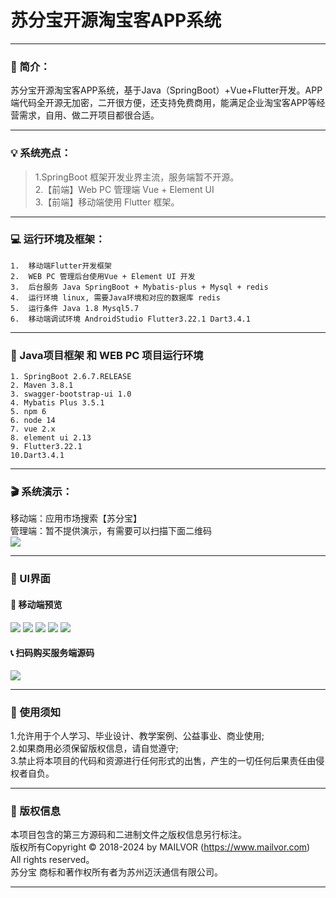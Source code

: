 
# 苏分宝开源淘宝客APP系统


---

### 📖 简介：

苏分宝开源淘宝客APP系统，基于Java（SpringBoot）+Vue+Flutter开发。APP端代码全开源无加密，二开很方便，还支持免费商用，能满足企业淘宝客APP等经营需求，自用、做二开项目都很合适。


---

### 💡 系统亮点：
>1.SpringBoot 框架开发业界主流，服务端暂不开源。  <br>
>2.【前端】Web PC 管理端 Vue + Element UI<br>
>3.【前端】移动端使用 Flutter 框架。<br>

---

### 💻 运行环境及框架：
~~~
1.	移动端Flutter开发框架
2.	WEB PC 管理后台使用Vue + Element UI 开发
3.	后台服务 Java SpringBoot + Mybatis-plus + Mysql + redis
4.	运行环境 linux, 需要Java环境和对应的数据库 redis
5.	运行条件 Java 1.8 Mysql5.7
6.	移动端调试环境 AndroidStudio Flutter3.22.1 Dart3.4.1
~~~
---

### 🔧 Java项目框架 和 WEB PC 项目运行环境
~~~
1. SpringBoot 2.6.7.RELEASE
2. Maven 3.8.1
3. swagger-bootstrap-ui 1.0
4. Mybatis Plus 3.5.1
5. npm 6
6. node 14
7. vue 2.x
8. element ui 2.13
9. Flutter3.22.1
10.Dart3.4.1
~~~

---

### 🎬 系统演示：
移动端：应用市场搜索【苏分宝】<br>
管理端：暂不提供演示，有需要可以扫描下面二维码<br>
![](demoimages/qr.jpg)

---

### 💟 UI界面

#### 📱 移动端预览
![](demoimages/1.png)
![](demoimages/2.png)
![](demoimages/3.png)
![](demoimages/4.png)
![](demoimages/5.png)


#### 📞 扫码购买服务端源码
![](demoimages/qr.jpg)

---

### 🔔 使用须知
1.允许用于个人学习、毕业设计、教学案例、公益事业、商业使用;<br>
2.如果商用必须保留版权信息，请自觉遵守;<br>
3.禁止将本项目的代码和资源进行任何形式的出售，产生的一切任何后果责任由侵权者自负。<br>

---
### 🪪 版权信息
本项目包含的第三方源码和二进制文件之版权信息另行标注。<br>
版权所有Copyright © 2018-2024 by MAILVOR (https://www.mailvor.com)<br>
All rights reserved。<br>
苏分宝 商标和著作权所有者为苏州迈沃通信有限公司。<br>

---
